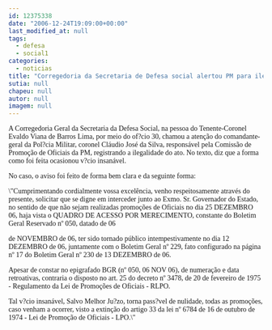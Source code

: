 ```yaml
---
id: 12375338
date: "2006-12-24T19:09:00+00:00"
last_modified_at: null
tags:
  - defesa
  - social1
categories:
  - noticias
title: "Corregedoria da Secretaria de Defesa social alertou PM para ilegalidade nas promoções de oficiais"
sutia: null
chapeu: null
autor: null
imagem: null
---
```

<p><P><FONT face=Verdana>A Corregedoria Geral da Secretaria da Defesa Social, na pessoa do Tenente-Coronel Evaldo Viana de Barros Lima, por meio do of?cio 30, chamou a atenção do comandante-geral da Pol?cia Militar, coronel Cláudio José da Silva, responsável pela Comissão de Promoção de Oficiais da PM, registrando a ilegalidade do ato. No texto, diz que a forma como foi feita ocasionou v?cio insanável.</FONT></P></p>
<p><P><FONT face=Verdana>No caso, o aviso foi feito de forma bem clara e da seguinte forma: </FONT></P></p>
<p><P><FONT face=Verdana>\"Cumprimentando cordialmente vossa excelência, venho respeitosamente através do presente, solicitar que se digne em interceder junto ao Exmo. Sr. Governador do Estado, no sentido de que não sejam realizadas promoções de Oficiais no dia 25 DEZEMBRO 06, haja vista o QUADRO DE ACESSO POR MERECIMENTO, constante do Boletim Geral Reservado nº 050, datado de 06</p>
<p> de NOVEMBRO de 06, ter sido tornado público intempestivamente no dia 12 DEZEMBRO de 06, juntamente com o Boletim Geral nº 229, fato configurado na página nº 17 do Boletim Geral nº 230 de 13 DEZEMBRO de 06. </FONT></P></p>
<p><P><FONT face=Verdana>Apesar de constar no epigrafado BGR (nº 050, 06 NOV 06), de numeração e data retroativas, contraria o disposto no art. 25 do decreto nº 3478, de 20 de fevereiro de 1975 - Regulamento da Lei de Promoções de Oficiais - RLPO. </FONT></P></p>
<p><P><FONT face=Verdana>Tal v?cio insanável, Salvo Melhor Ju?zo, torna pass?vel de nulidade, todas as promoções, caso venham a ocorrer, visto a extinção do artigo 33 da lei nº 6784 de 16 de outubro de 1974 - Lei de Promoção de Oficiais - LPO.\" </FONT></P> </p>
